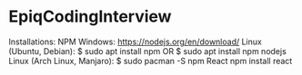 # EpiqCodingInterview
Installations:
  NPM
    Windows:
      https://nodejs.org/en/download/ 
    Linux (Ubuntu, Debian):
      $ sudo apt install npm
      OR
      $ sudo apt install npm nodejs
    Linux (Arch Linux, Manjaro):
      $ sudo pacman -S npm
 React
    npm install react 
